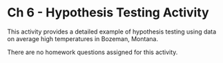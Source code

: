 # Ch 6 - Hypothesis Testing Activity

This activity provides a detailed example of hypothesis testing using data on average high temperatures in Bozeman, Montana.  

There are no homework questions assigned for this activity.
